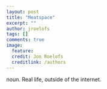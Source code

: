 ```yaml
---
layout: post
title: "Meatspace"
excerpt: ""
author: jroelofs
tags: []
comments: true
image:
  feature:
  credit: Jon Roelofs
  creditlink: /authors
---
```


noun. Real life, outside of the internet.
